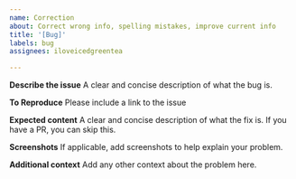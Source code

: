 ```yaml
---
name: Correction
about: Correct wrong info, spelling mistakes, improve current info
title: '[Bug]'
labels: bug
assignees: iloveicedgreentea

---
```


**Describe the issue**
A clear and concise description of what the bug is.

**To Reproduce**
Please include a link to the issue

**Expected content**
A clear and concise description of what the fix is. If you have a PR, you can skip this.

**Screenshots**
If applicable, add screenshots to help explain your problem.

**Additional context**
Add any other context about the problem here.

